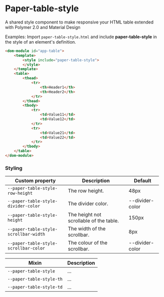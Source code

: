 Paper-table-style
=================
A shared style component to make responsive your HTML table extended with Polymer 2.0 and Material Design

Examples:
Import `paper-table-style.html` and include **paper-table-style** in the style of an element's definition.

```html
<dom-module id="app-table">
    <template>
        <style include="paper-table-style">
        </style>
    </template>
    <table>
        <thead>
            <tr>
                <th>Header1</th>
                <th>Header2</th>
            </tr>
        </thead>
        <tbody>
            <tr>
                <td>Value11</td>
                <td>Value12</td>
            </tr>
            <tr>
                <td>Value21</td>
                <td>Value22</td>
            </tr>
        </tbody>
    </table>
</dom-module>
```

### Styling
Custom property                             | Description                                                | Default
--------------------------------------------|------------------------------------------------------------|------------------
`--paper-table-style-row-height`            | The row height.                                            | 48px
`--paper-table-style-divider-color`         | The divider color.                                         | --divider-color
`--paper-table-style-height`                | The height not scrollable of the table.                    | 150px
`--paper-table-style-scrollbar-width`       | The width of the scrollbar.                                | 8px
`--paper-table-style-scrollbar-color`       | The colour of the scrollbar.                               | --divider-color

Mixin                                       | Description
--------------------------------------------|--------------------------------------------------------------------------
`--paper-table-style`                       | ...
`--paper-table-style-th`                    | ...
`--paper-table-style-td`                    | ...



